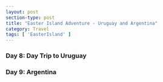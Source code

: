 ```yaml
---
layout: post
section-type: post
title: "Easter Island Adventure - Uruguay and Argentina"
category: Travel
tags: [ 'EasterIsland' ]
---
```


### Day 8: Day Trip to Uruguay

### Day 9: Argentina